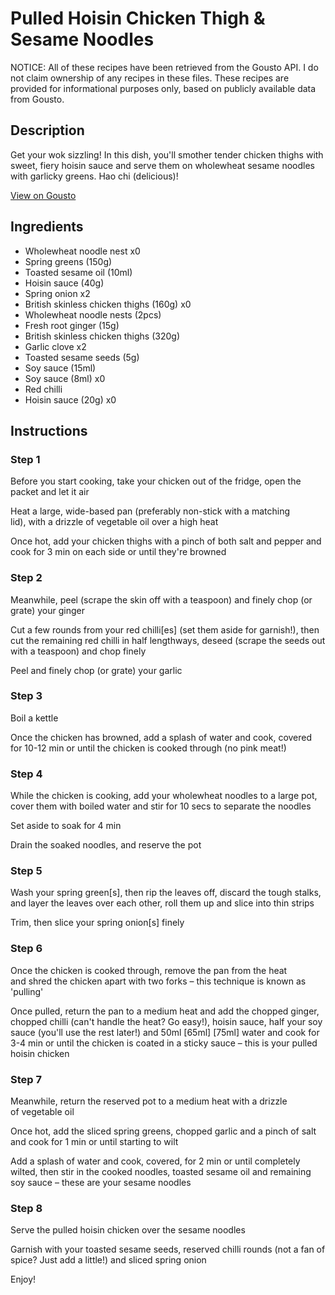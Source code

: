 # Pulled Hoisin Chicken Thigh & Sesame Noodles

NOTICE: All of these recipes have been retrieved from the Gousto API. I do not claim ownership of any recipes in these files. These recipes are provided for informational purposes only, based on publicly available data from Gousto.

## Description

Get your wok sizzling! In this dish, you'll smother tender chicken thighs with sweet, fiery hoisin sauce and serve them on wholewheat sesame noodles with garlicky greens. Hao chi (delicious)!

[View on Gousto](https://www.gousto.co.uk/recipes/cookbook/pulled-hoisin-chicken-sesame-noodles)

## Ingredients

- Wholewheat noodle nest x0
- Spring greens (150g)
- Toasted sesame oil (10ml)
- Hoisin sauce (40g)
- Spring onion x2
- British skinless chicken thighs (160g) x0
- Wholewheat noodle nests (2pcs)
- Fresh root ginger (15g)
- British skinless chicken thighs (320g)
- Garlic clove x2
- Toasted sesame seeds (5g)
- Soy sauce (15ml)
- Soy sauce (8ml) x0
- Red chilli
- Hoisin sauce (20g) x0

## Instructions


### Step 1

Before you start cooking, take your chicken out of the fridge, open the packet and let it air

Heat a large, wide-based pan (preferably non-stick with a matching lid), with a drizzle of vegetable oil over a high heat

Once hot, add your chicken thighs with a pinch of both salt and pepper and cook for 3 min on each side or until they're browned


### Step 2

Meanwhile, peel (scrape the skin off with a teaspoon) and finely chop (or grate) your ginger

Cut a few rounds from your red chilli[es] (set them aside for garnish!), then cut the remaining red chilli in half lengthways, deseed (scrape the seeds out with a teaspoon) and chop finely

Peel and finely chop (or grate) your garlic


### Step 3

Boil a kettle

Once the chicken has browned, add a splash of water and cook, covered for 10-12 min or until the chicken is cooked through (no pink meat!)


### Step 4

While the chicken is cooking, add your wholewheat noodles to a large pot, cover them with boiled water and stir for 10 secs to separate the noodles

Set aside to soak for 4 min

Drain the soaked noodles, and reserve the pot


### Step 5

Wash your spring green[s], then rip the leaves off, discard the tough stalks, and layer the leaves over each other, roll them up and slice into thin strips

Trim, then slice your spring onion[s] finely


### Step 6

Once the chicken is cooked through, remove the pan from the heat and shred the chicken apart with two forks – this technique is known as 'pulling'

Once pulled, return the pan to a medium heat and add the chopped ginger, chopped chilli (can't handle the heat? Go easy!), hoisin sauce, half your soy sauce (you'll use the rest later!) and 50ml <span class="text-purple">[65ml]</span> <span class="text-danger">[75ml] </span>water and cook for 3-4 min or until the chicken is coated in a sticky sauce – this is your pulled hoisin chicken


### Step 7

Meanwhile, return the reserved pot to a medium heat with a drizzle of vegetable oil

Once hot, add the sliced spring greens, chopped garlic and a pinch of salt and cook for 1 min or until starting to wilt

Add a splash of water and cook, covered, for 2 min or until completely wilted, then stir in the cooked noodles, toasted sesame oil and remaining soy sauce – these are your sesame noodles

### Step 8

Serve the pulled hoisin chicken over the sesame noodles

Garnish with your toasted sesame seeds, reserved chilli rounds (not a fan of spice? Just add a little!) and sliced spring onion

Enjoy!

